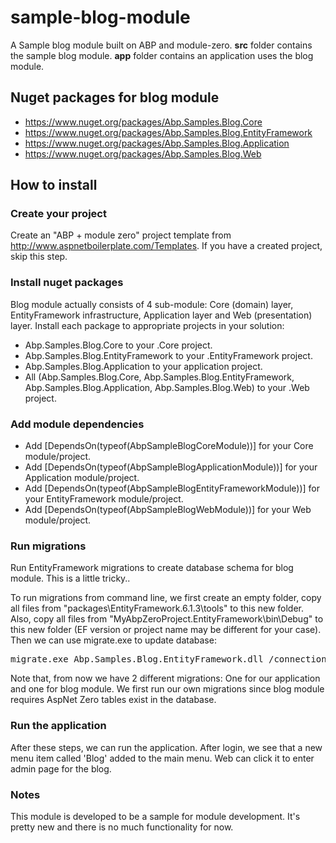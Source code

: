 # sample-blog-module
A Sample blog module built on ABP and module-zero. __src__ folder contains the sample blog module. __app__ folder contains an application uses the blog module.

## Nuget packages for blog module
* https://www.nuget.org/packages/Abp.Samples.Blog.Core
* https://www.nuget.org/packages/Abp.Samples.Blog.EntityFramework
* https://www.nuget.org/packages/Abp.Samples.Blog.Application
* https://www.nuget.org/packages/Abp.Samples.Blog.Web

## How to install

### Create your project
Create an "ABP + module zero" project template from http://www.aspnetboilerplate.com/Templates. If you have a created project, skip this step.

### Install nuget packages
Blog module actually consists of 4 sub-module: Core (domain) layer, EntityFramework infrastructure, Application layer and Web (presentation) layer. Install each package to appropriate projects in your solution:

* Abp.Samples.Blog.Core to your .Core project.
* Abp.Samples.Blog.EntityFramework to your .EntityFramework project.
* Abp.Samples.Blog.Application to your application project.
* All (Abp.Samples.Blog.Core, Abp.Samples.Blog.EntityFramework, Abp.Samples.Blog.Application, Abp.Samples.Blog.Web) to your .Web project.

### Add module dependencies
* Add [DependsOn(typeof(AbpSampleBlogCoreModule))] for your Core module/project.
* Add [DependsOn(typeof(AbpSampleBlogApplicationModule))] for your Application module/project.
* Add [DependsOn(typeof(AbpSampleBlogEntityFrameworkModule))] for your EntityFramework module/project.
* Add [DependsOn(typeof(AbpSampleBlogWebModule))] for your Web module/project.

### Run migrations
Run EntityFramework migrations to create database schema for blog module. This is a little tricky..

To run migrations from command line, we first create an empty folder, copy all files from "packages\EntityFramework.6.1.3\tools" to this new folder. Also, copy all files from "MyAbpZeroProject.EntityFramework\bin\Debug" to this new folder (EF version or project name may be different for your case). Then we can use migrate.exe to update database:

<pre>migrate.exe Abp.Samples.Blog.EntityFramework.dll /connectionString="Server=localhost;Database=YOUR_DATABASE;User=sa;Password=YOUR_PASSWORD;" /connectionProviderName="System.Data.SqlClient"</pre>

Note that, from now we have 2 different migrations: One for our application and one for blog module. We first run our own migrations since blog module requires AspNet Zero tables exist in the database.

### Run the application

After these steps, we can run the application. After login, we see that a new menu item called 'Blog' added to the main menu. Web can click it to enter admin page for the blog.

### Notes
This module is developed to be a sample for module development. It's pretty new and there is no much functionality for now.
